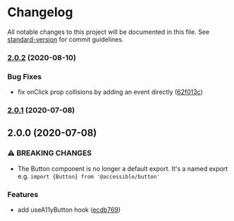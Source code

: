 # Changelog

All notable changes to this project will be documented in this file. See [standard-version](https://github.com/conventional-changelog/standard-version) for commit guidelines.

### [2.0.2](https://github.com/accessible-ui/button/compare/v2.0.1...v2.0.2) (2020-08-10)

### Bug Fixes

- fix onClick prop collisions by adding an event directly ([62f013c](https://github.com/accessible-ui/button/commit/62f013c67da282571bc2d675a375300bf7f10c55))

### [2.0.1](https://github.com/accessible-ui/button/compare/v2.0.0...v2.0.1) (2020-07-08)

## 2.0.0 (2020-07-08)

### ⚠ BREAKING CHANGES

- The Button component is no longer a default export. It's a named export e.g.
  `import {Button} from '@accessible/button'`

### Features

- add useA11yButton hook ([ecdb769](https://github.com/accessible-ui/button/commit/ecdb76915d69b95d90b9a45701e715d18fd73704))
